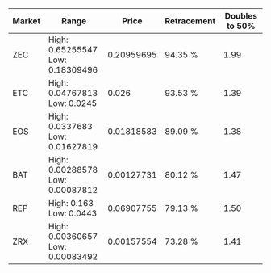 | Market | Range | Price| Retracement | Doubles to 50% |
| --- | --- | --- | --- | --- |
| ZEC | High: 0.65255547<br />Low: 0.18309496 | 0.20959695 | 94.35 % | 1.99 |
| ETC | High: 0.04767813<br />Low: 0.0245 | 0.026 | 93.53 % | 1.39 |
| EOS | High: 0.0337683<br />Low: 0.01627819 | 0.01818583 | 89.09 % | 1.38 |
| BAT | High: 0.00288578<br />Low: 0.00087812 | 0.00127731 | 80.12 % | 1.47 |
| REP | High: 0.163<br />Low: 0.0443 | 0.06907755 | 79.13 % | 1.50 |
| ZRX | High: 0.00360657<br />Low: 0.00083492 | 0.00157554 | 73.28 % | 1.41 |
